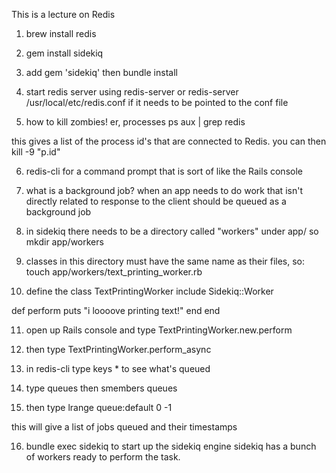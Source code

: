 This is a lecture on Redis 

1. brew install redis

2. gem install sidekiq

3. add 	gem 'sidekiq' then bundle install

4. start redis server using redis-server 
or redis-server /usr/local/etc/redis.conf if it needs to be pointed to the conf file

5. how to kill zombies! er, processes
ps aux | grep redis

this gives a list of the process id's that are connected to Redis. you can then kill -9 "p.id"

6. redis-cli for a command prompt that is sort of like the Rails console

7. what is a background job? when an app needs to do work that isn't directly related to response to the client should be queued as a background job

8. in sidekiq there needs to be a directory called "workers" under app/
so mkdir app/workers

9. classes in this directory must have the same name as their files, so: touch app/workers/text_printing_worker.rb

10. define the class 
TextPrintingWorker
  include Sidekiq::Worker

  def perform
  	puts "i loooove printing text!"
  end
end

11. open up Rails console and type TextPrintingWorker.new.perform

12. then type TextPrintingWorker.perform_async

13. in redis-cli type keys * to see what's queued

14. type queues then smembers queues

15. then type lrange queue:default 0 -1

this will give a list of jobs queued and their timestamps

16. bundle exec sidekiq to start up the sidekiq engine
sidekiq has a bunch of workers ready to perform the task.